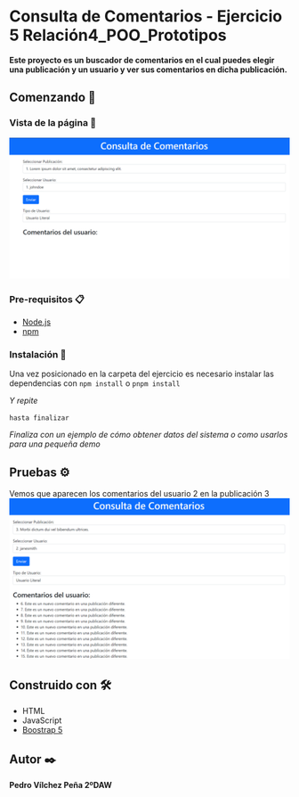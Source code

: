 # Consulta de Comentarios - Ejercicio 5 Relación4_POO_Prototipos

**Este proyecto es un buscador de comentarios en el cual puedes elegir una publicación y un usuario y ver sus comentarios en dicha publicación.**

## Comenzando 🚀

### Vista de la página 👀
![Alt text](public/image.png)

### Pre-requisitos 📋

- [Node.js](https://nodejs.org/)
- [npm](https://www.npmjs.com/)

### Instalación 🔧

Una vez posicionado en la carpeta del ejercicio es necesario instalar las dependencias con `npm install` o `pnpm install`

_Y repite_

```
hasta finalizar
```

_Finaliza con un ejemplo de cómo obtener datos del sistema o como usarlos para una pequeña demo_

## Pruebas ⚙️
Vemos que aparecen los comentarios del usuario 2 en la publicación 3
![Alt text](public/image2.png)


## Construido con 🛠️

* HTML
* JavaScript
* [Boostrap 5](https://getbootstrap.com)

## Autor ✒️

**Pedro Vílchez Peña 2ºDAW**

